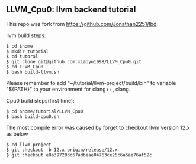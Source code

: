 ## LLVM_Cpu0: llvm backend tutorial
This repo was fork from https://github.com/Jonathan2251/lbd

llvm build steps:
```
$ cd $home
$ mkdir tutorial
$ cd tutoral
$ git clone git@github.com:xiaoyu1998/LLVM_Cpu0.git
$ cd LLVM_Cpu0
$ bash build-llvm.sh
```
Please remember to add "~/tutorial/llvm-project/build/bin" to variable "${PATH}" to your environment for clang++, clang.

Cpu0 build steps(first time):
```
$ cd $home/tutorial/LLVM_Cpu0
$ bash build-cpu0.sh
```

The most compile error was caused by forget to checkout llvm version 12.x as below
```
$ cd llvm-project
$ git checkout -b 12.x origin/release/12.x
$ git checkout e8a397203c67adbeae04763ce25c6a5ae76af52c
```
